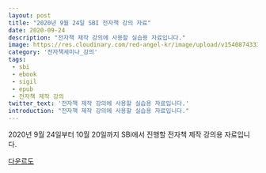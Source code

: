 ```yaml
---
layout: post
title: "2020년 9월 24일 SBI 전자책 강의 자료"
date: 2020-09-24
description: "전자책 제작 강의에 사용할 실습용 자료입니다."
image: https://res.cloudinary.com/red-angel-kr/image/upload/v1540874333/blog_img/seminar.jpg
category: '전자책세미나_강의'
tags: 
 - sbi
 - ebook
 - sigil
 - epub
 - 전자책 제작 강의
twitter_text: '전자책 제작 강의에 사용할 실습용 자료입니다.'
introduction: "전자책 제작 강의에 사용할 실습용 자료입니다."
---
```


2020년 9월 24일부터 10월 20일까지 SBi에서 진행할 전자책 제작 강의용 자료입니다.

[다운르도](https://drive.google.com/drive/folders/148maqWCZdRnqp1-RuUNFwdJ4FGPhSwLF?usp=sharing)